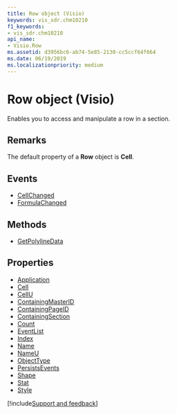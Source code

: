 ```yaml
---
title: Row object (Visio)
keywords: vis_sdr.chm10210
f1_keywords:
- vis_sdr.chm10210
api_name:
- Visio.Row
ms.assetid: d3956bc6-ab74-5e85-2130-cc5ccf64f664
ms.date: 06/19/2019
ms.localizationpriority: medium
---
```



# Row object (Visio)

Enables you to access and manipulate a row in a section.


## Remarks

The default property of a **Row** object is **Cell**.

## Events

- [CellChanged](Visio.Row.CellChanged.md)
- [FormulaChanged](Visio.Row.FormulaChanged.md)

## Methods

- [GetPolylineData](Visio.Row.GetPolylineData.md)

## Properties

- [Application](Visio.Row.Application.md)
- [Cell](Visio.Row.Cell.md)
- [CellU](Visio.Row.CellU.md)
- [ContainingMasterID](Visio.Row.ContainingMasterID.md)
- [ContainingPageID](Visio.Row.ContainingPageID.md)
- [ContainingSection](Visio.Row.ContainingSection.md)
- [Count](Visio.Row.Count.md)
- [EventList](Visio.Row.EventList.md)
- [Index](Visio.Row.Index.md)
- [Name](Visio.Row.Name.md)
- [NameU](Visio.Row.NameU.md)
- [ObjectType](Visio.Row.ObjectType.md)
- [PersistsEvents](Visio.Row.PersistsEvents.md)
- [Shape](Visio.Row.Shape.md)
- [Stat](Visio.Row.Stat.md)
- [Style](Visio.Row.Style.md)


[!include[Support and feedback](~/includes/feedback-boilerplate.md)]